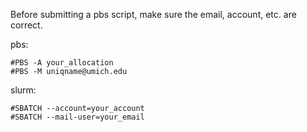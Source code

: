 Before submitting a pbs script, make sure the email, account, etc. are correct.

pbs:
```
#PBS -A your_allocation
#PBS -M uniqname@umich.edu
```

slurm:
```
#SBATCH --account=your_account
#SBATCH --mail-user=your_email
```
